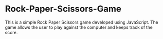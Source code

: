 # Rock-Paper-Scissors-Game
This is a simple Rock Paper Scissors game developed using JavaScript. The game allows the user to play against the computer and keeps track of the score.
